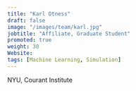 ```yaml
---
title: "Karl Otness"
draft: false
image: "/images/team/karl.jpg"
jobtitle: "Affiliate, Graduate Student"
promoted: true
weight: 30
Website:
tags: [Machine Learning, Simulation]
---
```



NYU, Courant Institute
